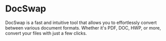 # DocSwap

DocSwap is a fast and intuitive tool that allows you to effortlessly convert between various document formats. Whether it's PDF, DOC, HWP, or more, convert your files with just a few clicks.
